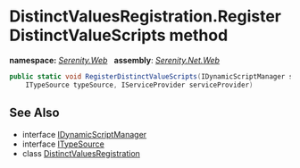 # DistinctValuesRegistration.RegisterDistinctValueScripts method
**namespace:** *[Serenity.Web](../../README.md#serenity.web-namespace)*   **assembly**: *[Serenity.Net.Web](../../README.md)*

```csharp
public static void RegisterDistinctValueScripts(IDynamicScriptManager scriptManager, 
    ITypeSource typeSource, IServiceProvider serviceProvider)
```

## See Also

* interface [IDynamicScriptManager](../IDynamicScriptManager.md)
* interface [ITypeSource](../Serenity.Net.Core/../../Serenity.Abstractions/ITypeSource.md)
* class [DistinctValuesRegistration](../DistinctValuesRegistration.md)